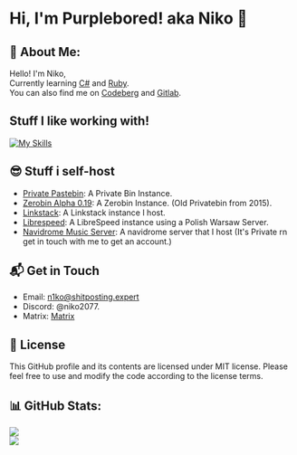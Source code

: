 # Hi, I'm Purplebored! aka Niko 👋
## 💫 About Me:
Hello! I'm Niko,<br>Currently learning [C#](https://learn.microsoft.com/pl-pl/dotnet/csharp/) and [Ruby](https://www.ruby-lang.org).<br>
You can also find me on [Codeberg](https://codeberg.com/purplebored) and [Gitlab](https://gitlab.com/Purplebored).

## Stuff I like working with!
[![My Skills](https://skillicons.dev/icons?i=cs,dotnet,discord,github,gitlab,idea,ruby,visualstudio)](https://skillicons.dev)

## 😎 Stuff i self-host
- [Private Pastebin](bin.purplebored.pl): A Private Bin Instance.
- [Zerobin Alpha 0.19](https://oldpb.purplebored.pl): A Zerobin Instance. (Old Privatebin from 2015).
- [Linkstack](bio.purplebored.pl): A Linkstack instance I host.
- [Librespeed](https://speed.purplebored.pl): A LibreSpeed instance using a Polish Warsaw Server.
- [Navidrome Music Server](music.purplebored.pl): A navidrome server that I host (It's Private rn get in touch with me to get an account.)

## 📬 Get in Touch
- Email: n1ko@shitposting.expert
- Discord: @niko2077.
- Matrix: [Matrix](https://matrix.to/#/@purplebored:beeper.com)

## 📝 License
This GitHub profile and its contents are licensed under MIT license. Please feel free to use and modify the code according to the license terms.

## 📊 GitHub Stats:
![](https://github-readme-stats.vercel.app/api?username=PurpleBored&theme=radical&hide_border=true&include_all_commits=true&count_private=true)<br/>
![](https://github-readme-stats.vercel.app/api/top-langs/?username=PurpleBored&theme=radical&hide_border=true&include_all_commits=true&count_private=true&layout=compact)
